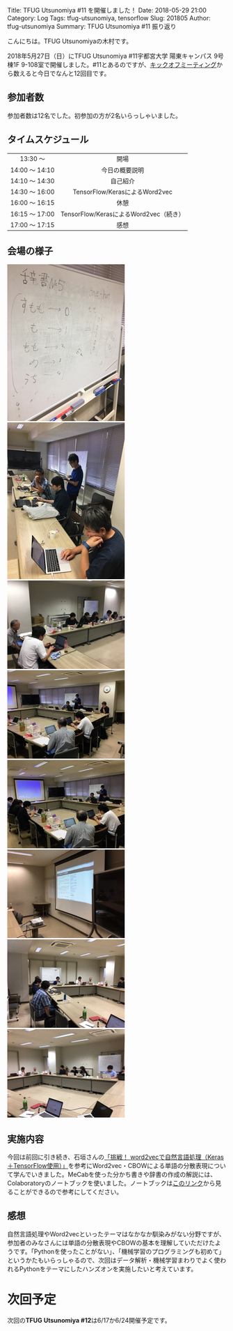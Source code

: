 Title: TFUG Utsunomiya #11 を開催しました！
Date: 2018-05-29 21:00
Category: Log
Tags: tfug-utsunomiya, tensorflow
Slug: 201805
Author: tfug-utsunomiya
Summary: TFUG Utsunomiya #11 振り返り

こんにちは。TFUG Utsunomiyaの木村です。

2018年5月27日（日）にTFUG Utsunomiya #11宇都宮大学 陽東キャンパス 9号棟1F 9-108室で開催しました。#11とあるのですが、[キックオフミーティング](https://tfug-utsunomiya.connpass.com/event/55503/)から数えると今日でなんと12回目です。

## 参加者数

参加者数は12名でした。初参加の方が2名いらっしゃいました。

## タイムスケジュール

|||
|:-:|:-:|
|13:30 〜 |開場|
|14:00 〜 14:10|今日の概要説明|
|14:10 〜 14:30|自己紹介|
|14:30 〜 16:00|TensorFlow/KerasによるWord2vec|
|16:00 〜 16:15|休憩|
|16:15 〜 17:00|TensorFlow/KerasによるWord2vec（続き）|
|17:00 〜 17:15|感想|

## 会場の様子

![2018-05-29-02.jpg](/images/2018-05-29-01.jpg)
![2018-05-29-03.jpg](/images/2018-05-29-02.jpg) ![2018-05-29-04.jpg](/images/2018-05-29-03.jpg)
![2018-05-29-05.jpg](/images/2018-05-29-04.jpg) ![2018-05-29-06.jpg](/images/2018-05-29-05.jpg)
![2018-05-29-07.jpg](/images/2018-05-29-06.jpg) ![2018-05-29-08.jpg](/images/2018-05-29-07.jpg) 
![2018-05-29-09.jpg](/images/2018-05-29-08.jpg)

## 実施内容

今回は前回に引き続き、石垣さんの[「挑戦！ word2vecで自然言語処理（Keras＋TensorFlow使用）」](https://www.buildinsider.net/small/deeplearningnext/word2vec)を参考にWord2vec・CBOWによる単語の分散表現について学んでいきました。MeCabを使った分かち書きや辞書の作成の解説には、Colaboratoryのノートブックを使いました。ノートブックは[このリンク](https://drive.google.com/file/d/1He7UuSW9DeB1aG0oMqT0S4PPPEj1Hftw/view?usp=sharing)から見ることができるので参考にしてください。

## 感想

自然言語処理やWord2vecといったテーマはなかなか馴染みがない分野ですが、参加者のみなさんには単語の分散表現やCBOWの基本を理解していただけたようです。「Pythonを使ったことがない」、「機械学習のプログラミングも初めて」というかたもいらっしゃるので、次回はデータ解析・機械学習まわりでよく使われるPythonをテーマにしたハンズオンを実施したいと考えています。

# 次回予定

次回の**TFUG Utsunomiya #12**は6/17か6/24開催予定です。
